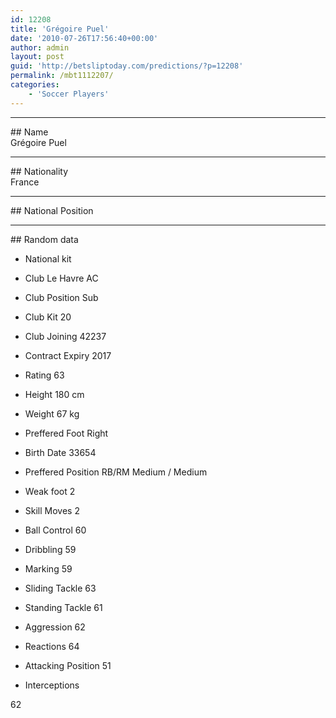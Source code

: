 ```yaml
---
id: 12208
title: 'Grégoire Puel'
date: '2010-07-26T17:56:40+00:00'
author: admin
layout: post
guid: 'http://betsliptoday.com/predictions/?p=12208'
permalink: /mbt1112207/
categories:
    - 'Soccer Players'
---
```


- - - - - -

\## Name  
 Grégoire Puel

- - - - - -

\## Nationality  
 France

- - - - - -

\## National Position

- - - - - -

\## Random data

- National kit
- Club
 Le Havre AC

- Club Position
 Sub

- Club Kit
 20

- Club Joining
 42237

- Contract Expiry
 2017

- Rating
 63

- Height
 180 cm

- Weight
 67 kg

- Preffered Foot
 Right

- Birth Date
 33654

- Preffered Position
 RB/RM Medium / Medium

- Weak foot
 2

- Skill Moves
 2

- Ball Control
 60

- Dribbling
 59

- Marking
 59

- Sliding Tackle
 63

- Standing Tackle
 61

- Aggression
 62

- Reactions
 64

- Attacking Position
 51

- Interceptions

 62